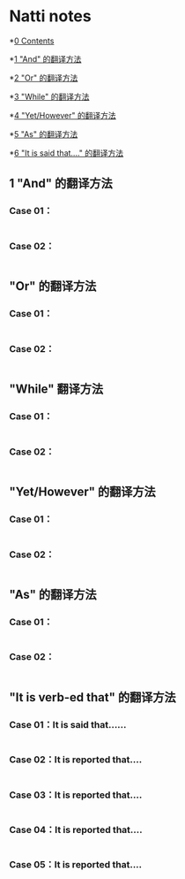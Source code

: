 # Natti notes

*[0 Contents](#0)

*[1 "And" 的翻译方法](#1)

*[2 "Or" 的翻译方法](#2)

*[3 "While" 的翻译方法](#3)

*[4 "Yet/However" 的翻译方法](#4)

*[5 "As" 的翻译方法](#5)

*[6 "It is said that...." 的翻译方法](#6)

## 1 "And" 的翻译方法
### Case 01：
```
```
### Case 02：
```
```
## "Or" 的翻译方法
### Case 01：
```
```
### Case 02：
```
```

## "While" 翻译方法
### Case 01：
```
```
### Case 02：
```
```

## "Yet/However" 的翻译方法
### Case 01：
```
```
### Case 02：
```
```
## "As" 的翻译方法
### Case 01：
```
```
### Case 02：
```
```
## "It is verb-ed that" 的翻译方法
### Case 01：It is said that......
```
```
### Case 02：It is reported that....
```
```
### Case 03：It is reported that....
```
```
### Case 04：It is reported that....
```
```
### Case 05：It is reported that....
```
```

